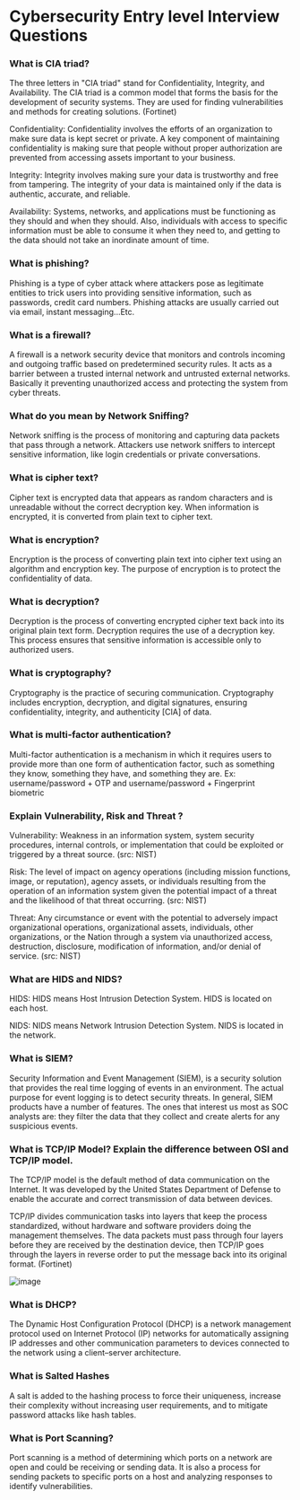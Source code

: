 # Cybersecurity Entry level Interview Questions #

### What is CIA triad?
The three letters in "CIA triad" stand for Confidentiality, Integrity, and Availability. The CIA triad is a common model that forms the basis for the development of security systems. They are used for finding vulnerabilities and methods for creating solutions. (Fortinet)

Confidentiality: Confidentiality involves the efforts of an organization to make sure data is kept secret or private. A key component of maintaining confidentiality is making sure that people without proper authorization are prevented from accessing assets important to your business.

Integrity: Integrity involves making sure your data is trustworthy and free from tampering. The integrity of your data is maintained only if the data is authentic, accurate, and reliable.

Availability: Systems, networks, and applications must be functioning as they should and when they should. Also, individuals with access to specific information must be able to consume it when they need to, and getting to the data should not take an inordinate amount of time.

### What is phishing?  ###

Phishing is a type of cyber attack where attackers pose as legitimate entities to trick users into providing sensitive information, such as passwords, credit card numbers. Phishing attacks are usually carried out via email, instant messaging...Etc.

### What is a firewall?

A firewall is a network security device that monitors and controls incoming and outgoing traffic based on predetermined security rules. It acts as a barrier between a trusted internal network and untrusted external networks. Basically it preventing unauthorized access and protecting the system from cyber threats.


### What do you mean by Network Sniffing?
Network sniffing is the process of monitoring and capturing data packets that pass through a network. Attackers use network sniffers to intercept sensitive information, like login credentials or private conversations.


### What is cipher text?
Cipher text is encrypted data that appears as random characters and is unreadable without the correct decryption key. When information is encrypted, it is converted from plain text to cipher text.

### What is encryption?

Encryption is the process of converting plain text into cipher text using an algorithm and encryption key. The purpose of encryption is to protect the confidentiality of data.

### What is decryption?
Decryption is the process of converting encrypted cipher text back into its original plain text form. Decryption requires the use of a decryption key. This process ensures that sensitive information is accessible only to authorized users.

### What is cryptography?
Cryptography is the practice of securing communication. Cryptography includes encryption, decryption, and digital signatures, ensuring confidentiality, integrity, and authenticity [CIA] of data.


### What is multi-factor authentication?
Multi-factor authentication is a mechanism in which it requires users to provide more than one form of authentication factor, such as something they know, something they have, and something they are. Ex:  username/password + OTP   and username/password + Fingerprint biometric

 
### Explain Vulnerability, Risk and Threat ? 

Vulnerability: Weakness in an information system, system security procedures, internal controls, or implementation that could be exploited or triggered by a threat source. (src: NIST)

Risk: The level of impact on agency operations (including mission functions, image, or reputation), agency assets, or individuals resulting from the operation of an information system given the potential impact of a threat and the likelihood of that threat occurring. (src: NIST)

Threat: Any circumstance or event with the potential to adversely impact organizational operations, organizational assets, individuals, other organizations, or the Nation through a system via unauthorized access, destruction, disclosure, modification of information, and/or denial of service. (src: NIST)

### What are HIDS and NIDS?
HIDS: HIDS means Host Intrusion Detection System. HIDS is located on each host.

NIDS: NIDS means Network Intrusion Detection System. NIDS is located in the network.

### What is SIEM?
Security Information and Event Management (SIEM), is a security solution that provides the real time logging of events in an environment. The actual purpose for event logging is to detect security threats.
In general, SIEM products have a number of features. The ones that interest us most as SOC analysts are: they filter the data that they collect and create alerts for any suspicious events. 

### What is TCP/IP Model? Explain the difference between OSI and TCP/IP model.
The TCP/IP model is the default method of data communication on the Internet. It was developed by the United States Department of Defense to enable the accurate and correct transmission of data between devices.

TCP/IP divides communication tasks into layers that keep the process standardized, without hardware and software providers doing the management themselves. The data packets must pass through four layers before they are received by the destination device, then TCP/IP goes through the layers in reverse order to put the message back into its original format. (Fortinet)

![image](https://github.com/user-attachments/assets/3a3b4cfe-8da5-45e0-a31f-4d4c5466399e)

### What is DHCP?
The Dynamic Host Configuration Protocol (DHCP) is a network management protocol used on Internet Protocol (IP) networks for automatically assigning IP addresses and other communication parameters to devices connected to the network using a client–server architecture.

### What is Salted Hashes
A salt is added to the hashing process to force their uniqueness, increase their complexity without increasing user requirements, and to mitigate password attacks like hash tables.

### What is Port Scanning?
Port scanning is a method of determining which ports on a network are open and could be receiving or sending data. It is also a process for sending packets to specific ports on a host and analyzing responses to identify vulnerabilities.



